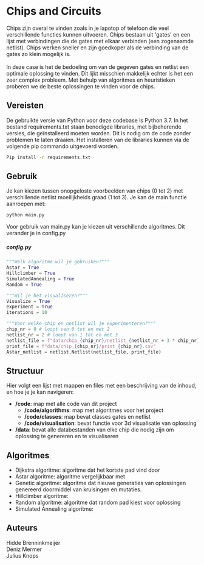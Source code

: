 # Chips and Circuits
Chips zijn overal te vinden zoals in je lapotop of telefoon die veel verschillende functies kunnen uitvoeren. Chips bestaan uit 'gates' en een lijst met verbindingen die de gates met elkaar verbinden (een zogenaamde netlist). Chips werken sneller en zijn goedkoper als de verbinding van de gates zo klein mogelijk is.\
\
In deze case is het de bedoeling om van de gegeven gates en netlist een optimale oplossing te vinden. Dit lijkt misschien makkelijk echter is het een zeer complex probleem. Met behulp van algoritmes en heuristieken proberen we de beste oplossingen te vinden voor de chips. 

## Vereisten

De gebruikte versie van Python voor deze codebase is Python 3.7. In het bestand requirements.txt staan benodigde libraries, met bijbehorende versies, die geïnstalleerd moeten worden. Dit is nodig om de code zonder problemen te laten draaien. Het installeren van de libraries kunnen via de volgende pip commando uitgevoerd worden.

```bash
Pip install -r requirements.txt
```
## Gebruik 

Je kan kiezen tussen onopgeloste voorbeelden van chips (0 tot 2) met verschillende netlist moeilijkheids graad (1 tot 3). 
Je kan de main functie aanroepen met:

```bash
python main.py
```
Voor gebruik van main.py kan je kiezen uit verschillende algoritmes. Dit verander je in config.py

##### config.py
```python
"""Welk algoritme wil je gebruiken?"""
Astar = True 
Hillclimber = True 
SimulatedAnnealing = True
Random = True

"""Wil je het visualiseren?"""
Visualize = True
experiment = True
iterations = 10

"""Voor welke chip en netlist wil je experimenteren?"""
chip_nr = 0 # loopt van 0 tot en met 2
netlist_nr = 2 # loopt van 1 tot en met 3
netlist_file = f"data/chip_{chip_nr}/netlist_{netlist_nr + 3 * chip_nr}.csv"
print_file = f"data/chip_{chip_nr}/print_{chip_nr}.csv"
Astar_netlist = netlist.Netlist(netlist_file, print_file)
```
## Structuur

Hier volgt een lijst met mappen en files met een beschrijving van de inhoud, en hoe je je kan navigeren:
- **/code**: map met alle code van dit project
    - **/code/algorithms**: map met algoritmes voor het project
    - **/code/classes**: map bevat classes gates en netlist
    - **/code/visualisation**: bevat functie voor 3d visualisatie van oplossing
- **/data**: bevat alle databestanden van elke chip die nodig zijn om oplossing te genereren en te visualiseren

## Algoritmes
-   Dijkstra algoritme: algoritme dat het kortste pad vind door 
-   Astar algoritme: algoritme vergelijkbaar met 
-   Genetic algoritme: algoritme dat nieuwe generaties van oplossingen genereerd doormiddel van kruisingen en mutaties. 
-   Hillclimber algoritme: 
-   Random algoritme: algoritme dat random pad kiest voor oplossing
-   Simulated Annealing algoritme: 

## Auteurs

Hidde Brenninkmeijer\
Deniz Mermer\
Julius Knops